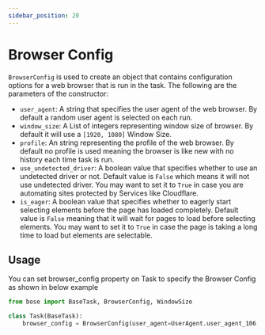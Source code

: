 ```yaml
---
sidebar_position: 20
---
```

# Browser Config

`BrowserConfig` is used to create an object that contains configuration options for a web browser that is run in the task. The following are the parameters of the constructor:

-   `user_agent`: A string that specifies the user agent of the web browser. By default a random user agent is selected on each run.
-   `window_size`: A List of integers representing window size of browser. By default it will use a `[1920, 1080]` Window Size.
-   `profile`: An string representing the profile of the web browser. By default no profile is used meaning the browser is like new with no history each time task is run. 
-   `use_undetected_driver`: A boolean value that specifies whether to use an undetected driver or not. Default value is `False` which means it will not use undetected driver. You may want to set it to `True` in case you are automating sites protected by Services like Cloudflare. 
-   `is_eager`: A boolean value that specifies whether to eagerly start selecting elements before the page has loaded completely. Default value is `False` meaning that it will wait for pages to load before selecting elements. You may want to set it to `True` in case the page is taking a long time to load but elements are selectable.

Usage
-----
You can set browser_config property on Task to specify the Browser Config as shown in below example

```python
from bose import BaseTask, BrowserConfig, WindowSize

class Task(BaseTask):
    browser_config = BrowserConfig(user_agent=UserAgent.user_agent_106, window_size=WindowSize.window_size_1280_720, profile=1, use_undetected_driver=True, close_on_crash=False)
```
